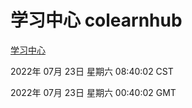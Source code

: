 # 学习中心 colearnhub
[学习中心](http://219.139.196.104:56308/colearnhub/)

2022年 07月 23日 星期六 08:40:02 CST

2022年 07月 23日 星期六 00:40:02 GMT
